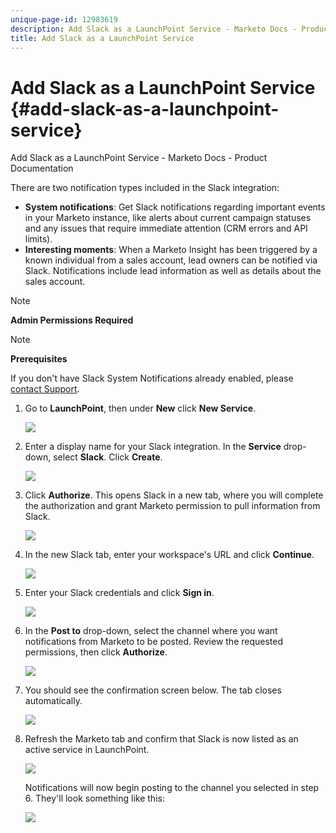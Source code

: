 ```yaml
---
unique-page-id: 12983619
description: Add Slack as a LaunchPoint Service - Marketo Docs - Product Documentation
title: Add Slack as a LaunchPoint Service
---
```


# Add Slack as a LaunchPoint Service {#add-slack-as-a-launchpoint-service}

Add Slack as a LaunchPoint Service - Marketo Docs - Product Documentation

There are two notification types included in the Slack integration:

* **System notifications**: Get Slack notifications regarding important events in your Marketo instance, like alerts about current campaign statuses and any issues that require immediate attention (CRM errors and API limits).
* **Interesting moments**: When a Marketo Insight has been triggered by a known individual from a sales account, lead owners can be notified via Slack. Notifications include lead information as well as details about the sales account.

>[!NOTE]
>
>**Admin Permissions Required**

>[!NOTE]
>
>**Prerequisites**
>
>If you don't have Slack System Notifications already enabled, please [contact Support](http://docs.marketo.com/cdn-cgi/l/email-protection#88fbfdf8f8e7fafcc8e5e9fae3edfce7a6ebe7e5).

1. Go to **LaunchPoint**, then under **New** click **New Service**.

   ![](assets/image2017-11-27-14-3a13-3a18.png)

1. Enter a display name for your Slack integration. In the **Service** drop-down, select **Slack**. Click **Create**.

   ![](assets/image2017-11-27-15-3a54-3a11.png)

1. Click **Authorize**. This opens Slack in a new tab, where you will complete the authorization and grant Marketo permission to pull information from Slack.

   ![](assets/image2017-11-27-14-3a16-3a6.png)

1. In the new Slack tab, enter your workspace's URL and click **Continue**.

   ![](assets/image2017-11-27-15-3a1-3a29.png)

1. Enter your Slack credentials and click **Sign in**.

   ![](assets/image2017-11-27-15-3a1-3a3.png)

1. In the **Post to** drop-down, select the channel where you want notifications from Marketo to be posted. Review the requested permissions, then click **Authorize**.

   ![](assets/image2018-1-9-13-3a21-3a50.png)

1. You should see the confirmation screen below. The tab closes automatically.

   ![](assets/image2017-11-27-15-3a51-3a57.png)

1. Refresh the Marketo tab and confirm that Slack is now listed as an active service in LaunchPoint.

   ![](assets/image2017-11-27-15-3a55-3a37.png)

   Notifications will now begin posting to the channel you selected in step 6. They'll look something like this:

   ![](assets/samplenotification.png)

